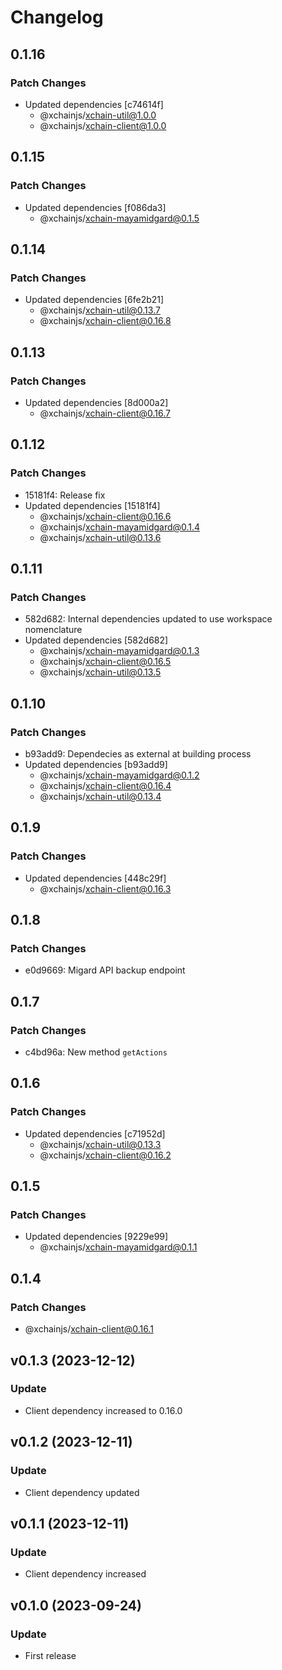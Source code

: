 # Changelog

## 0.1.16

### Patch Changes

- Updated dependencies [c74614f]
  - @xchainjs/xchain-util@1.0.0
  - @xchainjs/xchain-client@1.0.0

## 0.1.15

### Patch Changes

- Updated dependencies [f086da3]
  - @xchainjs/xchain-mayamidgard@0.1.5

## 0.1.14

### Patch Changes

- Updated dependencies [6fe2b21]
  - @xchainjs/xchain-util@0.13.7
  - @xchainjs/xchain-client@0.16.8

## 0.1.13

### Patch Changes

- Updated dependencies [8d000a2]
  - @xchainjs/xchain-client@0.16.7

## 0.1.12

### Patch Changes

- 15181f4: Release fix
- Updated dependencies [15181f4]
  - @xchainjs/xchain-client@0.16.6
  - @xchainjs/xchain-mayamidgard@0.1.4
  - @xchainjs/xchain-util@0.13.6

## 0.1.11

### Patch Changes

- 582d682: Internal dependencies updated to use workspace nomenclature
- Updated dependencies [582d682]
  - @xchainjs/xchain-mayamidgard@0.1.3
  - @xchainjs/xchain-client@0.16.5
  - @xchainjs/xchain-util@0.13.5

## 0.1.10

### Patch Changes

- b93add9: Dependecies as external at building process
- Updated dependencies [b93add9]
  - @xchainjs/xchain-mayamidgard@0.1.2
  - @xchainjs/xchain-client@0.16.4
  - @xchainjs/xchain-util@0.13.4

## 0.1.9

### Patch Changes

- Updated dependencies [448c29f]
  - @xchainjs/xchain-client@0.16.3

## 0.1.8

### Patch Changes

- e0d9669: Migard API backup endpoint

## 0.1.7

### Patch Changes

- c4bd96a: New method `getActions`

## 0.1.6

### Patch Changes

- Updated dependencies [c71952d]
  - @xchainjs/xchain-util@0.13.3
  - @xchainjs/xchain-client@0.16.2

## 0.1.5

### Patch Changes

- Updated dependencies [9229e99]
  - @xchainjs/xchain-mayamidgard@0.1.1

## 0.1.4

### Patch Changes

- @xchainjs/xchain-client@0.16.1

## v0.1.3 (2023-12-12)

### Update

- Client dependency increased to 0.16.0

## v0.1.2 (2023-12-11)

### Update

- Client dependency updated

## v0.1.1 (2023-12-11)

### Update

- Client dependency increased

## v0.1.0 (2023-09-24)

### Update

- First release
